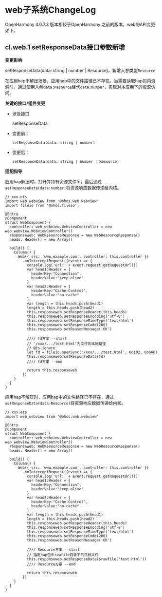 #  web子系统ChangeLog

OpenHarmony 4.0.7.3 版本相较于OpenHarmony 之前的版本，web的API变更如下。

## cl.web.1 setResponseData接口参数新增

**变更影响**

setResponseData(data: string | number | Resource)，新增入参类型`Resource`

在应用hap不解压场景，应用hap中的文件路径已不存在。当需要读取hap包内资源时，通过使用入参`data:Resource`替代`data:number`，实现对本应用下的资源访问。

**关键的接口/组件变更**

- 涉及接口

  setResponseData

- 变更前：

  ```
  setResponseData(data: string | number)
  ```

- 变更后：

  ```
  setResponseData(data: string | number | Resource)
  ```

**适配指导**

应用hap解压时，打开并持有资源文件fd，最后通过`setResponseData(data:number)`将资源响应数据传递给内核。

```
// xxx.ets
import web_webview from '@ohos.web.webview'
import fileio from '@ohos.fileio';

@Entry
@Component
struct WebComponent {
  controller: web_webview.WebviewController = new web_webview.WebviewController()
  responseweb: WebResourceResponse = new WebResourceResponse()
  heads: Header[] = new Array()

  build() {
    Column() {
      Web({ src: 'www.example.com', controller: this.controller })
        .onInterceptRequest((event) => {
          console.log('url:' + event.request.getRequestUrl())
          var head1:Header = {
            headerKey:"Connection",
            headerValue:"keep-alive"
          }
          var head2:Header = {
            headerKey:"Cache-Control",
            headerValue:"no-cache"
          }
          var length = this.heads.push(head1)
          length = this.heads.push(head2)
          this.responseweb.setResponseHeader(this.heads)
          this.responseweb.setResponseEncoding('utf-8')
          this.responseweb.setResponseMimeType('text/html')
          this.responseweb.setResponseCode(200)
          this.responseweb.setReasonMessage('OK')

          //// fd方案 --start
          // '/xxx/.../test.html'为文件的本地路径
          // @ts-ignore
          let fd = fileio.openSync('/xxx/.../test.html', 0o102, 0o666)
          this.responseweb.setResponseData(fd)
          //// fd方案 --end

          return this.responseweb
        })
    }
  }
}
```

应用hap不解压时，应用hap中的文件路径已不存在，通过`setResponseData(data:Resource)`将资源响应数据传递给内核。

```
// xxx.ets
import web_webview from '@ohos.web.webview'

@Entry
@Component
struct WebComponent {
  controller: web_webview.WebviewController = new web_webview.WebviewController()
  responseweb: WebResourceResponse = new WebResourceResponse()
  heads: Header[] = new Array()

  build() {
    Column() {
      Web({ src: 'www.example.com', controller: this.controller })
        .onInterceptRequest((event) => {
          console.log('url:' + event.request.getRequestUrl())
          var head1:Header = {
            headerKey:"Connection",
            headerValue:"keep-alive"
          }
          var head2:Header = {
            headerKey:"Cache-Control",
            headerValue:"no-cache"
          }
          var length = this.heads.push(head1)
          length = this.heads.push(head2)
          this.responseweb.setResponseHeader(this.heads)
          this.responseweb.setResponseEncoding('utf-8')
          this.responseweb.setResponseMimeType('text/html')
          this.responseweb.setResponseCode(200)
          this.responseweb.setReasonMessage('OK')
          
          //// Resource方案 --start
          // 指定hap包中rawfile目录下的目标文件
          this.responseweb.setResponseData($rawfile('test.html'))
          //// Resource方案 --end

          return this.responseweb
        })
    }
  }
}
```

<!--no_check-->